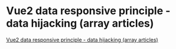 # Vue2 data responsive principle - data hijacking (array articles)
[Vue2 data responsive principle - data hijacking (array articles)](https://aiwithcloud.com/2022/09/15/vue2_data_responsive_principle___data_hijacking_array_articles/)